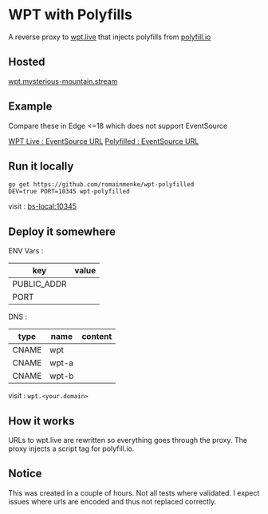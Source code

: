 # WPT with Polyfills

A reverse proxy to [wpt.live](https://github.com/web-platform-tests/wpt) that injects polyfills from [polyfill.io](https://polyfill.io/v3/)

## Hosted

[wpt.mysterious-mountain.stream](http://wpt.mysterious-mountain.stream/)

## Example

Compare these in Edge <=18 which does not support EventSource

[WPT Live   : EventSource URL](http://wpt.mysterious-mountain.stream/eventsource/eventsource-url.htm)
[Polyfilled : EventSource URL](http://wpt.live/eventsource/eventsource-url.htm)

## Run it locally

```
go get https://github.com/romainmenke/wpt-polyfilled
DEV=true PORT=10345 wpt-polyfilled
```

visit : [bs-local:10345](http://bs-local.com:10345)

## Deploy it somewhere

ENV Vars :

| key | value |
|-----|-------|
| PUBLIC_ADDR | <your-domain> |
| PORT | <your public http port> |

DNS :

| type | name | content |
|-----|-------|---------|
| CNAME | wpt | <your host> |
| CNAME | wpt-a | <your host> |
| CNAME | wpt-b | <your host> |

visit : `wpt.<your.domain>`

## How it works

URLs to wpt.live are rewritten so everything goes through the proxy.
The proxy injects a script tag for polyfill.io.


## Notice

This was created in a couple of hours. Not all tests where validated.
I expect issues where urls are encoded and thus not replaced correctly.
